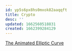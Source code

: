 ```yaml
---
id: yp5s6px8hs0mxok82aaqqft
title: Crypto
desc: ''
updated: 1662560518831
created: 1662399284129
---
```


[The Animated Elliptic Curve](https://curves.ulfheim.net/)